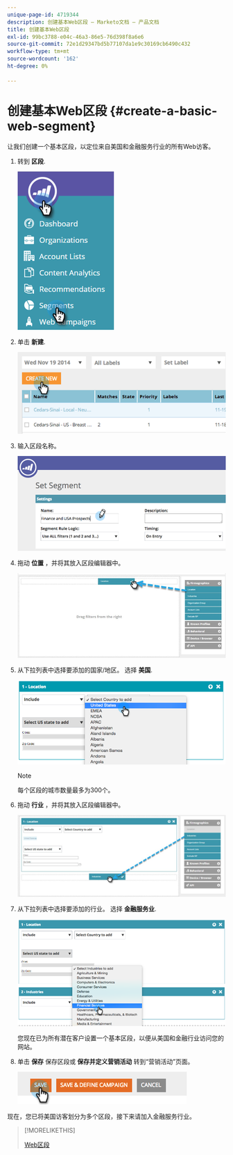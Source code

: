 ```yaml
---
unique-page-id: 4719344
description: 创建基本Web区段 — Marketo文档 — 产品文档
title: 创建基本Web区段
exl-id: 99bc3788-e04c-46a3-86e5-76d398f8a6e6
source-git-commit: 72e1d29347bd5b77107da1e9c30169cb6490c432
workflow-type: tm+mt
source-wordcount: '162'
ht-degree: 0%

---
```


# 创建基本Web区段 {#create-a-basic-web-segment}

让我们创建一个基本区段，以定位来自美国和金融服务行业的所有Web访客。

1. 转到 **区段**.

   ![](assets/image2016-8-18-15-3a37-3a32.png)

1. 单击 **新建**.

   ![](assets/image2014-11-19-19-3a33-3a47.png)

1. 输入区段名称。

   ![](assets/segment-name.png)

1. 拖动 **位置** ，并将其放入区段编辑器中。

   ![](assets/location-drag-hand.jpg)

1. 从下拉列表中选择要添加的国家/地区。 选择 **美国**.

   ![](assets/image2015-5-28-15-3a29-3a15.png)

   >[!NOTE]
   >
   >每个区段的城市数量最多为300个。

1. 拖动 **行业** ，并将其放入区段编辑器中。

   ![](assets/industries-hand.jpg)

1. 从下拉列表中选择要添加的行业。 选择 **金融服务业**.

   ![](assets/segment-industries.png)

   您现在已为所有潜在客户设置一个基本区段，以便从美国和金融行业访问您的网站。

1. 单击 **保存** 保存区段或 **保存并定义营销活动** 转到“营销活动”页面。

   ![](assets/image2014-11-19-19-3a48-3a20.png)

现在，您已将美国访客划分为多个区段，接下来请加入金融服务行业。

>[!MORELIKETHIS]
>
>[Web区段](/help/marketo/product-docs/web-personalization/using-web-segments/web-segments.md)
